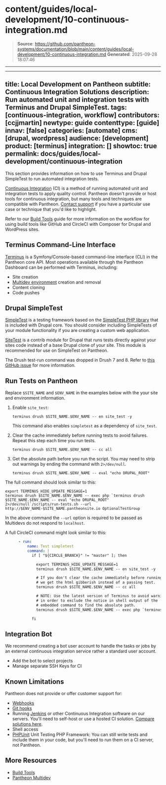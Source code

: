 # content/guides/local-development/10-continuous-integration.md

> **Source**: https://github.com/pantheon-systems/documentation/blob/main/content/guides/local-development/10-continuous-integration.md
> **Generated**: 2025-09-28 18:07:46

---

---
title: Local Development on Pantheon
subtitle: Continuous Integration Solutions
description: Run automated unit and integration tests with Terminus and Drupal SimpleTest.
tags: [continuous-integration, workflow]
contributors: [ccjjmartin]
newtype: guide
contenttype: [guide]
innav: [false]
categories: [automate]
cms: [drupal, wordpress]
audience: [development]
product: [terminus]
integration: []
showtoc: true
permalink: docs/guides/local-development/continuous-integration
---
<!--Todo: move content to /continuous-integration and delete -->
This section provides information on how to use Terminus and Drupal SimpleTest to run automated integration tests.

[Continuous Integration](https://pantheon.io/integrations/continuous-integration) (CI) is a method of running automated unit and integration tests to apply quality control. Pantheon doesn't provide or host tools for continuous integration, but many tools and techniques are compatible with Pantheon. [Contact support](/guides/support/contact-support/) if you have a particular use case or technique that you'd like to highlight.

Refer to our [Build Tools](/guides/build-tools) guide for more information on the workflow for using build tools like GitHub and CircleCI with Composer for Drupal and WordPress sites.

## Terminus Command-Line Interface

[Terminus](/terminus) is a Symfony/Console-based command-line interface (CLI) in the Pantheon core API. Most operations available through the Pantheon Dashboard can be performed with Terminus, including:

- Site creation
- [Multidev environment](/guides/multidev) creation and removal
- Content cloning
- Code pushes


## Drupal SimpleTest

[SimpleTest](https://drupal.org/project/simpletest) is a testing framework based on the [SimpleTest PHP library](https://github.com/simpletest/simpletest) that is included with Drupal core. You should consider including SimpleTests of your module functionality if you are creating a custom web application.

[SiteTest](https://www.drupal.org/project/site_test) is a contrib module for Drupal that runs tests directly against your sites code instead of a base Drupal clone of your site. This module is recommended for use on SimpleTest on Pantheon.

<Alert title="Note" type="info">

The Drush test-run command was dropped in Drush 7 and 8. Refer to [this GitHub issue](https://github.com/drush-ops/drush/issues/1362) for more information.

</Alert>

## Run Tests on Pantheon

Replace `$SITE_NAME` and `$ENV_NAME` in the examples below with the your site and environment information.

1. Enable `site_test`:

   ```bash{promptUser: user}
   terminus drush $SITE_NAME.$ENV_NAME -- en site_test -y
   ```

    This command also enables `simpletest` as a dependency of `site_test`.

1. Clear the cache immediately before running tests to avoid failures. Repeat this step each time you run tests.

    ```bash{promptUser: user}
    terminus drush $SITE_NAME.$ENV_NAME -- cc all
    ```

1. Get the absolute path before you run the script. You may need to strip out warnings by ending the command with `2>/dev/null`.

   ```bash{promptUser: user}
   terminus drush $SITE_NAME.$ENV_NAME -- eval "echo DRUPAL_ROOT"
   ```

  The full command should look similar to this:

  ```bash{promptUser: user}
  export TERMINUS_HIDE_UPDATE_MESSAGE=1
  terminus drush $SITE_NAME.$ENV_NAME -- exec php `terminus drush $SITE_NAME.$ENV_NAME -- eval "echo DRUPAL_ROOT" 2>/dev/null`/scripts/run-tests.sh --url http://$ENV_NAME-$SITE_NAME.pantheonsite.io OptionalTestGroup
  ```

  In the above command the `--url` option is required to be passed as Multidevs do not respond to `localhost`.

  A full CircleCI command might look similar to this:

  ```yml
        - run:
            name: Test simpletest
            command: |
              if [ "${CIRCLE_BRANCH}" != "master" ]; then

                export TERMINUS_HIDE_UPDATE_MESSAGE=1
                terminus drush $SITE_NAME.$ENV_NAME -- en site_test -y

                # If you don't clear the cache immediately before running tests
                # we get the html gibberish instead of a passing test.
                terminus drush $SITE_NAME.$ENV_NAME -- cc all

                # NOTE: Use the latest version of Terminus to avoid warning messages in the output, which will break the test.
                # in order to exclude the notice in shell output of the
                # embedded command to find the absolute path.
                terminus drush $SITE_NAME.$ENV_NAME -- exec php `terminus drush $SITE_NAME.$ENV_NAME -- eval "echo DRUPAL_ROOT" 2>/dev/null`/scripts/run-tests.sh --url http://$ENV_NAME-$SITE_NAME.pantheonsite.io OptionalTestGroup

              fi
  ```

## Integration Bot

We recommend creating a bot user account to handle the tasks or jobs by an external continuous integration service rather a standard user account.

- Add the bot to select projects
- Manage separate SSH Keys for CI

## Known Limitations

Pantheon does not provide or offer customer support for:

- [Webhooks](https://en.wikipedia.org/wiki/Webhook)
- [Git hooks](https://git-scm.com/book/en/v2/Customizing-Git-Git-Hooks)
- Running [Jenkins](https://jenkins.io/index.html) or other Continuous Integration software on our servers. You'll need to self-host or use a hosted CI solution. [Compare solutions here](https://en.wikipedia.org/wiki/Comparison_of_continuous_integration_software).
- Shell access
- [PHPUnit](https://github.com/sebastianbergmann/phpunit/) Unit Testing PHP Framework: You can still write tests and include them in your code, but you'll need to run them on a CI server, not Pantheon.

## More Resources

- [Build Tools](/guides/build-tools)
- [Pantheon Multidev](/guides/multidev)